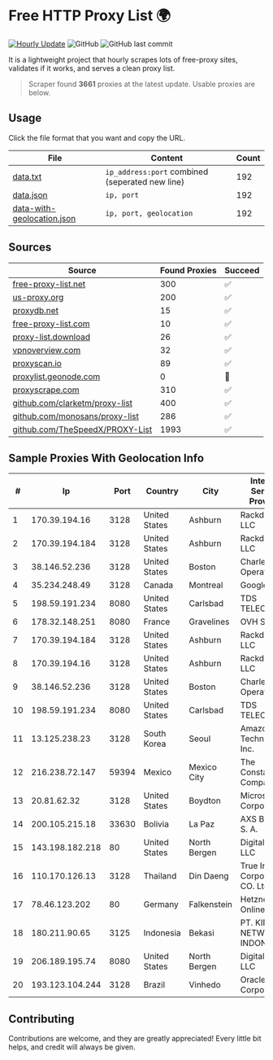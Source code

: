 
# Free HTTP Proxy List 🌍

[![Hourly Update](https://github.com/mertguvencli/http-proxy-list/actions/workflows/main.yml/badge.svg?branch=main)](https://github.com/mertguvencli/http-proxy-list/actions/workflows/main.yml)
![GitHub](https://img.shields.io/github/license/mertguvencli/http-proxy-list)
![GitHub last commit](https://img.shields.io/github/last-commit/mertguvencli/http-proxy-list)

It is a lightweight project that hourly scrapes lots of free-proxy sites, validates if it works, and serves a clean proxy list.


> Scraper found **3661** proxies at the latest update. Usable proxies are below.

## Usage

Click the file format that you want and copy the URL.


|File|Content|Count|
|----|-------|-----|
|[data.txt](https://raw.githubusercontent.com/mertguvencli/http-proxy-list/main/proxy-list/data.txt)|`ip_address:port` combined (seperated new line)|192|
|[data.json](https://raw.githubusercontent.com/mertguvencli/http-proxy-list/main/proxy-list/data.json)|`ip, port`|192|
|[data-with-geolocation.json](https://raw.githubusercontent.com/mertguvencli/http-proxy-list/main/proxy-list/data-with-geolocation.json)|`ip, port, geolocation`|192|

## Sources

|Source|Found Proxies|Succeed|
|------|-------------|-------|
|[free-proxy-list.net](https://free-proxy-list.net)|300|✅|
|[us-proxy.org](https://www.us-proxy.org)|200|✅|
|[proxydb.net](http://proxydb.net)|15|✅|
|[free-proxy-list.com](https://free-proxy-list.com/?page=&port=&type%5B%5D=http&type%5B%5D=https&up_time=0&search=Search)|10|✅|
|[proxy-list.download](https://www.proxy-list.download/HTTP)|26|✅|
|[vpnoverview.com](https://vpnoverview.com/privacy/anonymous-browsing/free-proxy-servers)|32|✅|
|[proxyscan.io](https://www.proxyscan.io)|89|✅|
|[proxylist.geonode.com](https://proxylist.geonode.com/api/proxy-list?limit=300&page=1&sort_by=lastChecked&sort_type=desc&protocols=http,https)|0|🚫|
|[proxyscrape.com](https://api.proxyscrape.com/v2/?request=displayproxies&protocol=http&timeout=10000&country=all&ssl=all&anonymity=all)|310|✅|
|[github.com/clarketm/proxy-list](https://raw.githubusercontent.com/clarketm/proxy-list/master/proxy-list-raw.txt)|400|✅|
|[github.com/monosans/proxy-list](https://raw.githubusercontent.com/monosans/proxy-list/main/proxies/http.txt)|286|✅|
|[github.com/TheSpeedX/PROXY-List](https://raw.githubusercontent.com/TheSpeedX/PROXY-List/master/http.txt)|1993|✅|


## Sample Proxies With Geolocation Info

|#|Ip|Port|Country|City|Internet Service Provider|
|-|--|----|-------|----|-------------------------|
|1|170.39.194.16|3128|United States|Ashburn|Rackdog, LLC|
|2|170.39.194.184|3128|United States|Ashburn|Rackdog, LLC|
|3|38.146.52.236|3128|United States|Boston|Charles River Operation|
|4|35.234.248.49|3128|Canada|Montreal|Google LLC|
|5|198.59.191.234|8080|United States|Carlsbad|TDS TELECOM|
|6|178.32.148.251|8080|France|Gravelines|OVH SAS|
|7|170.39.194.184|3128|United States|Ashburn|Rackdog, LLC|
|8|170.39.194.16|3128|United States|Ashburn|Rackdog, LLC|
|9|38.146.52.236|3128|United States|Boston|Charles River Operation|
|10|198.59.191.234|8080|United States|Carlsbad|TDS TELECOM|
|11|13.125.238.23|3128|South Korea|Seoul|Amazon Technologies Inc.|
|12|216.238.72.147|59394|Mexico|Mexico City|The Constant Company|
|13|20.81.62.32|3128|United States|Boydton|Microsoft Corporation|
|14|200.105.215.18|33630|Bolivia|La Paz|AXS Bolivia S. A.|
|15|143.198.182.218|80|United States|North Bergen|DigitalOcean, LLC|
|16|110.170.126.13|3128|Thailand|Din Daeng|True Internet Corporation CO. Ltd.|
|17|78.46.123.202|80|Germany|Falkenstein|Hetzner Online GmbH|
|18|180.211.90.65|3125|Indonesia|Bekasi|PT. KINGS NETWORK INDONESIA|
|19|206.189.195.74|8080|United States|North Bergen|DigitalOcean, LLC|
|20|193.123.104.244|3128|Brazil|Vinhedo|Oracle Corporation|



## Contributing

Contributions are welcome, and they are greatly appreciated! Every
little bit helps, and credit will always be given.

